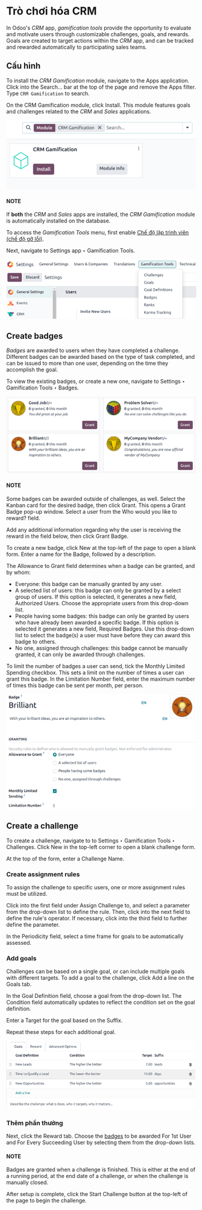 # Trò chơi hóa CRM

In Odoo's *CRM* app, *gamification tools* provide the opportunity to evaluate and motivate users
through customizable challenges, goals, and rewards. Goals are created to target actions within the
*CRM* app, and can be tracked and rewarded automatically to participating sales teams.

## Cấu hình

To install the *CRM Gamification* module, navigate to the Apps application. Click
into the Search... bar at the top of the page and remove the Apps filter.
Type `CRM Gamification` to search.

On the CRM Gamification module, click Install. This module features goals
and challenges related to the *CRM* and *Sales* applications.

![View of the gamification module being installed in Odoo.](../../../../.gitbook/assets/gamification-module-install.png)

#### NOTE
If **both** the *CRM* and *Sales* apps are installed, the *CRM Gamification* module is
automatically installed on the database.

To access the *Gamification Tools* menu, first enable [Chế độ lập trình viên (chế độ gỡ lỗi)](applications/general/developer_mode.md#developer-mode).

Next, navigate to Settings app ‣ Gamification Tools.

![View if the gamification tools menu in Odoo Settings.](../../../../.gitbook/assets/gamification-tools-menu.png)

<a id="crm-create-rewards"></a>

## Create badges

*Badges* are awarded to users when they have completed a challenge. Different badges can be awarded
based on the type of task completed, and can be issued to more than one user, depending on the time
they accomplish the goal.

To view the existing badges, or create a new one, navigate to Settings ‣
Gamification Tools ‣ Badges.

![View of the badges page in Odoo.](../../../../.gitbook/assets/badges.png)

#### NOTE
Some badges can be awarded outside of challenges, as well. Select the Kanban card for the desired
badge, then click Grant. This opens a Grant Badge pop-up window. Select
a user from the Who would you like to reward? field.

Add any additional information regarding why the user is receiving the reward in the field below,
then click Grant Badge.

To create a new badge, click New at the top-left of the page to open a blank form.
Enter a name for the Badge, followed by a description.

The Allowance to Grant field determines when a badge can be granted, and by whom:

- Everyone: this badge can be manually granted by any user.
- A selected list of users: this badge can only be granted by a select group of users.
  If this option is selected, it generates a new field, Authorized Users. Choose the
  appropriate users from this drop-down list.
- People having some badges: this badge can only be granted by users who have already
  been awarded a specific badge. If this option is selected it generates a new field,
  Required Badges. Use this drop-down list to select the badge(s) a user must have
  before they can award this badge to others.
- No one, assigned through challenges: this badge cannot be manually granted, it can
  only be awarded through challenges.

To limit the number of badges a user can send, tick the Monthly Limited Spending
checkbox. This sets a limit on the number of times a user can grant this badge. In the
Limitation Number field, enter the maximum number of times this badge can be sent per
month, per person.

![The details page for a new badge.](../../../../.gitbook/assets/create-badge.png)

<a id="crm-create-challenge"></a>

## Create a challenge

To create a challenge, navigate to to Settings ‣ Gamification Tools ‣
Challenges. Click New in the top-left corner to open a blank challenge form.

At the top of the form, enter a Challenge Name.

### Create assignment rules

To assign the challenge to specific users, one or more assignment rules must be utilized.

Click into the first field under Assign Challenge to, and select a parameter from the
drop-down list to define the rule. Then, click into the next field to define the rule's operator. If
necessary, click into the third field to further define the parameter.

In the Periodicity field, select a time frame for goals to be automatically assessed.

### Add goals

Challenges can be based on a single goal, or can include multiple goals with different targets. To
add a goal to the challenge, click Add a line on the Goals tab.

In the Goal Definition field, choose a goal from the drop-down list. The
Condition field automatically updates to reflect the condition set on the goal
definition.

Enter a Target for the goal based on the Suffix.

Repeat these steps for each additional goal.

![The goals tab of a challenge form.](../../../../.gitbook/assets/challenge-goals.png)

### Thêm phần thưởng

Next, click the Reward tab. Choose the [badges](#crm-create-rewards) to be awarded
For 1st User and For Every Succeeding User by selecting them from the
drop-down lists.

#### NOTE
Badges are granted when a challenge is finished. This is either at the end of a running period,
at the end date of a challenge, or when the challenge is manually closed.

After setup is complete, click the Start Challenge button at the top-left of the page to
begin the challenge.
